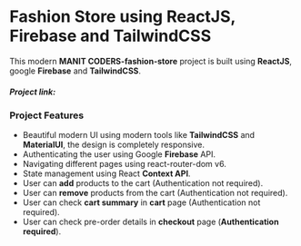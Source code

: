 #  **Fashion Store using ReactJS, Firebase and TailwindCSS**

This modern **MANIT CODERS-fashion-store** project is built using **ReactJS**, google **Firebase** and **TailwindCSS**.

##### Project link: 

### Project Features
- Beautiful modern UI using modern tools like **TailwindCSS** and **MaterialUI**, the design is completely responsive.
- Authenticating the user using Google **Firebase** API.
- Navigating different pages using react-router-dom v6.
- State management using React **Context API**.
- User can **add** products to the cart (Authentication not required).
- User can **remove** products from the cart (Authentication not required).
- User can check **cart summary** in **cart** page (Authentication not required).
- User can check pre-order details in  **checkout** page (**Authentication required**).
